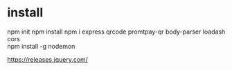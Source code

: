 # install

npm init
npm install
npm i express qrcode promtpay-qr body-parser loadash cors  
npm install -g nodemon

https://releases.jquery.com/
